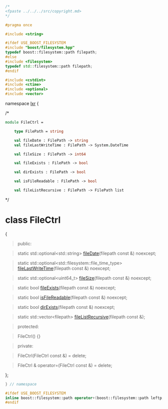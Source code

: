 ```cpp

/*
<fpaste ../../../src/copyright.md>
*/

#pragma once

#include <string>

#ifdef USE_BOOST_FILESYSTEM
#include "boost/filesystem.hpp"
typedef boost::filesystem::path filepath;
#else
#include <filesystem>
typedef std::filesystem::path filepath;
#endif

#include <cstdint>
#include <ctime>
#include <optional>
#include <vector>
````

namespace [lxr](namespace.list) {

/*

```fsharp
module FileCtrl = 

    type FilePath = string

    val fileDate : FilePath -> string
    val fileLastWriteTime : FilePath -> System.DateTime

    val fileSize : FilePath -> int64

    val fileExists : FilePath -> bool

    val dirExists : FilePath -> bool

    val isFileReadable : FilePath -> bool

    val fileListRecursive : FilePath -> FilePath list
```

*/

# class FileCtrl

{

>public:

>static std::optional&lt;std::string&gt; [fileDate](filectrl_functions.cpp.md)(filepath const &) noexcept;

>static std::optional&lt;std::filesystem::file_time_type&gt; [fileLastWriteTime](filectrl_functions.cpp.md)(filepath const &) noexcept;

>static std::optional&lt;uint64_t&gt; [fileSize](filectrl_functions.cpp.md)(filepath const &) noexcept;

>static bool [fileExists](filectrl_functions.cpp.md)(filepath const &) noexcept;

>static bool [isFileReadable](filectrl_functions.cpp.md)(filepath const &) noexcept;

>static bool [dirExists](filectrl_functions.cpp.md)(filepath const &) noexcept;

>static std::vector&lt;filepath&gt; [fileListRecursive](filectrl_functions.cpp.md)(filepath const &);

>protected:

>FileCtrl() {}

>private:

>FileCtrl(FileCtrl const &) = delete;

>FileCtrl & operator=(FileCtrl const &) = delete;

};

```cpp
} // namespace

#ifdef USE_BOOST_FILESYSTEM
inline boost::filesystem::path operator+(boost::filesystem::path leftp, boost::filesystem::path rightp) { return boost::filesystem::path(leftp) += rightp; }
#endif

```